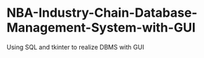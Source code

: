 # NBA-Industry-Chain-Database-Management-System-with-GUI
Using SQL and tkinter to realize DBMS with GUI 
